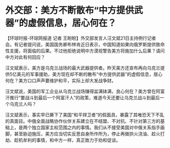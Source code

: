 # 外交部：美方不断散布“中方提供武器”的虚假信息，居心何在？

【环球时报-环球网报道 记者
王盼盼】外交部发言人汪文斌21日主持例行记者会。有记者提问说，美国国务卿布林肯近日表示，中国知道如果向俄罗斯提供致命性支援，将面临的后果。不过他拒绝说明中方漠视警告美方将施加什么后果？请问中方对此有何回应？

汪文斌表示，美方是乌克兰战场的最大武器提供者。昨天美方还宣布再向乌克兰提供5亿美元的军事援助，美方现在却不断的散布“中方提供武器”的虚假信息，居心何在？美方口口声声要维护和平，实际上却大发战争财。

汪文斌说，美国的军工企业从乌克兰战场赚得盆满钵满，良心何在？美方曾在阿富汗推行“要战斗到最后一个阿富汗人”的政策，难道今天还要让乌克兰战斗到最后一个乌克兰人吗？

汪文斌表示，事实早已撕下了美国“和平捍卫者”的假面具，暴露了其唯恐天下不乱的真面目。中俄全面战略协作伙伴关系建立在不结盟、不对抗、不针对第三方的基础上，是两个独立国家主权范围之内的事情。我们从不接受美国对中俄关系指手画脚，甚至胁迫施压，美方应当切实反思自身所作所为，停止再做拱火浇油、趁火打劫、趁机牟利的事情，和中方一样，真正致力于劝和促谈。


